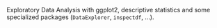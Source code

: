 Exploratory Data Analysis with ggplot2, descriptive statistics and some specialized packages (`DataExplorer`, `inspectdf`, ...).

